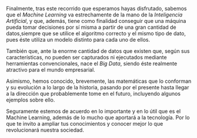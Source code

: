 Finalmente, tras este recorrido que esperamos hayas disfrutado, sabemos que el *Machine Learning* va estrechamente de la mano de la *Inteligencia Artificial*, y que, además, tiene como finalidad conseguir que una máquina pueda tomar decisiones por sí misma a partir de una gran cantidad de datos,siempre que se utilice el algoritmo correcto y el mismo tipo de dato, pues éste utiliza un modelo distinto para cada uno de ellos. 

También que, ante la enorme cantidad de datos que existen que, según sus características, no pueden ser capturados ni ejecutados mediante herramientas convencionales, nace el *Big Data*, siendo éste realmente atractivo para el mundo empresarial. 

Asimismo, hemos conocido, brevemente, las matemáticas que lo conforman y su evolución a lo largo de la historia, pasando por el presente hasta llegar a la dirección que probablemente tome en el futuro, incluyendo algunos ejemplos sobre ello. 

Seguramente estemos de acuerdo en lo importante y en lo útil que es el Machine Learning, además de lo mucho que aportará a la tecnología. Por lo que te invito a ampliar tus conocimientos y conocer mejor lo que revolucionará nuestra sociedad. 